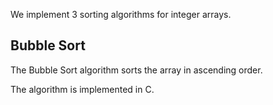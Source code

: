 
We implement 3 sorting algorithms for integer arrays.

## Bubble Sort

The Bubble Sort algorithm sorts the array in ascending order.

The algorithm is implemented in C.
